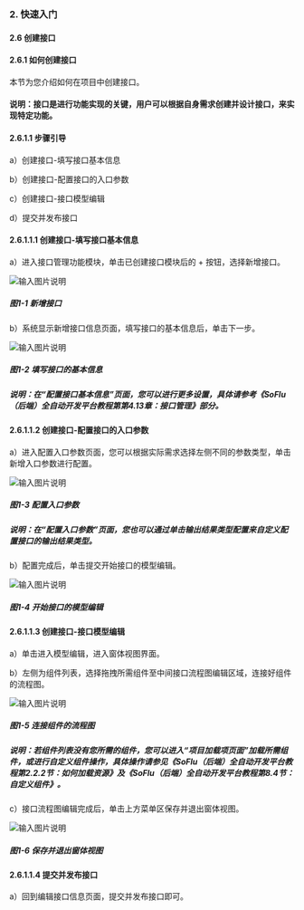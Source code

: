 ### 2. 快速入门

#### 2.6 创建接口

#### 2.6.1 如何创建接口

本节为您介绍如何在项目中创建接口。

#### 说明：接口是进行功能实现的关键，用户可以根据自身需求创建并设计接口，来实现特定功能。

#### 2.6.1.1 步骤引导

a）创建接口-填写接口基本信息

b）创建接口-配置接口的入口参数

c）创建接口-接口模型编辑

d）提交并发布接口

#### 2.6.1.1.1 创建接口-填写接口基本信息

a）进入接口管理功能模块，单击已创建接口模块后的 + 按钮，选择新增接口。

![输入图片说明](../../../../images/SoFlu%EF%BC%88%E5%90%8E%E7%AB%AF%EF%BC%89%E5%BC%80%E5%8F%91%E5%B9%B3%E5%8F%B0/1.%20%E6%9C%80%E6%96%B0%E7%89%88%E6%9C%AC%20-%20%E6%9B%B4%E6%96%B0%E6%97%A5%E6%9C%9F%20-%202022.10.08/2.%20%E5%BF%AB%E9%80%9F%E5%85%A5%E9%97%A8/6.%20%E5%88%9B%E5%BB%BA%E6%8E%A5%E5%8F%A3/image.png)

##### 图1-1 新增接口

b）系统显示新增接口信息页面，填写接口的基本信息后，单击下一步。

![输入图片说明](../../../../images/SoFlu%EF%BC%88%E5%90%8E%E7%AB%AF%EF%BC%89%E5%BC%80%E5%8F%91%E5%B9%B3%E5%8F%B0/1.%20%E6%9C%80%E6%96%B0%E7%89%88%E6%9C%AC%20-%20%E6%9B%B4%E6%96%B0%E6%97%A5%E6%9C%9F%20-%202022.10.08/2.%20%E5%BF%AB%E9%80%9F%E5%85%A5%E9%97%A8/6.%20%E5%88%9B%E5%BB%BA%E6%8E%A5%E5%8F%A3/1-2.png)

##### 图1-2 填写接口的基本信息

##### 说明：在“配置接口基本信息”页面，您可以进行更多设置，具体请参考《SoFlu（后端）全自动开发平台教程第第4.13章：接口管理》部分。

#### 2.6.1.1.2 创建接口-配置接口的入口参数

a）进入配置入口参数页面，您可以根据实际需求选择左侧不同的参数类型，单击新增入口参数进行配置。

![输入图片说明](../../../../images/SoFlu%EF%BC%88%E5%90%8E%E7%AB%AF%EF%BC%89%E5%BC%80%E5%8F%91%E5%B9%B3%E5%8F%B0/1.%20%E6%9C%80%E6%96%B0%E7%89%88%E6%9C%AC%20-%20%E6%9B%B4%E6%96%B0%E6%97%A5%E6%9C%9F%20-%202022.10.08/2.%20%E5%BF%AB%E9%80%9F%E5%85%A5%E9%97%A8/6.%20%E5%88%9B%E5%BB%BA%E6%8E%A5%E5%8F%A3/1-3.png)

##### 图1-3 配置入口参数

##### 说明：在“配置入口参数”页面，您也可以通过单击输出结果类型配置来自定义配置接口的输出结果类型。

b）配置完成后，单击提交开始接口的模型编辑。

![输入图片说明](../../../../images/SoFlu%EF%BC%88%E5%90%8E%E7%AB%AF%EF%BC%89%E5%BC%80%E5%8F%91%E5%B9%B3%E5%8F%B0/1.%20%E6%9C%80%E6%96%B0%E7%89%88%E6%9C%AC%20-%20%E6%9B%B4%E6%96%B0%E6%97%A5%E6%9C%9F%20-%202022.10.08/2.%20%E5%BF%AB%E9%80%9F%E5%85%A5%E9%97%A8/6.%20%E5%88%9B%E5%BB%BA%E6%8E%A5%E5%8F%A3/1-4.png)

##### 图1-4 开始接口的模型编辑

#### 2.6.1.1.3 创建接口-接口模型编辑

a）单击进入模型编辑，进入窗体视图界面。

b）左侧为组件列表，选择拖拽所需组件至中间接口流程图编辑区域，连接好组件的流程图。

![输入图片说明](../../../../images/SoFlu%EF%BC%88%E5%90%8E%E7%AB%AF%EF%BC%89%E5%BC%80%E5%8F%91%E5%B9%B3%E5%8F%B0/1.%20%E6%9C%80%E6%96%B0%E7%89%88%E6%9C%AC%20-%20%E6%9B%B4%E6%96%B0%E6%97%A5%E6%9C%9F%20-%202022.10.08/2.%20%E5%BF%AB%E9%80%9F%E5%85%A5%E9%97%A8/6.%20%E5%88%9B%E5%BB%BA%E6%8E%A5%E5%8F%A3/1-5.png)

##### 图1-5 连接组件的流程图

##### 说明：若组件列表没有您所需的组件，您可以进入“项目加载项页面”加载所需组件，或进行自定义组件操作，具体操作请参见《SoFlu（后端）全自动开发平台教程第2.2.2节：如何加载资源》及《SoFlu（后端）全自动开发平台教程第8.4节：自定义组件》。

c）接口流程图编辑完成后，单击上方菜单区保存并退出窗体视图。

![输入图片说明](../../../../images/SoFlu%EF%BC%88%E5%90%8E%E7%AB%AF%EF%BC%89%E5%BC%80%E5%8F%91%E5%B9%B3%E5%8F%B0/1.%20%E6%9C%80%E6%96%B0%E7%89%88%E6%9C%AC%20-%20%E6%9B%B4%E6%96%B0%E6%97%A5%E6%9C%9F%20-%202022.10.08/2.%20%E5%BF%AB%E9%80%9F%E5%85%A5%E9%97%A8/6.%20%E5%88%9B%E5%BB%BA%E6%8E%A5%E5%8F%A3/1-6.png)

##### 图1-6 保存并退出窗体视图

#### 2.6.1.1.4 提交并发布接口

a）回到编辑接口信息页面，提交并发布接口即可。
